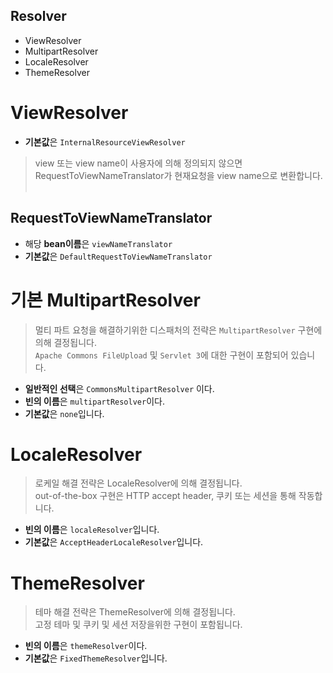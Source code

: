 
Resolver
---

* ViewResolver 
* MultipartResolver 
* LocaleResolver  
* ThemeResolver


# ViewResolver 
* **기본값**은 `InternalResourceViewResolver`

> view 또는 view name이 사용자에 의해 정의되지 않으면  
> RequestToViewNameTranslator가 현재요청을 view name으로 변환합니다.  

## RequestToViewNameTranslator
* 해당 **bean이름**은 `viewNameTranslator`  
* **기본값**은 `DefaultRequestToViewNameTranslator`  


# 기본 MultipartResolver
> 멀티 파트 요청을 해결하기위한 디스패처의 전략은 `MultipartResolver` 구현에 의해 결정됩니다.  
> `Apache Commons FileUpload` 및 `Servlet 3`에 대한 구현이 포함되어 있습니다.  
* **일반적인 선택**은 `CommonsMultipartResolver` 이다.
* **빈의 이름**은 `multipartResolver`이다. 
* **기본값**은 `none`입니다.  


# LocaleResolver
> 로케일 해결 전략은 LocaleResolver에 의해 결정됩니다.  
> out-of-the-box 구현은 HTTP accept header, 쿠키 또는 세션을 통해 작동합니다.  
* **빈의 이름**은 `localeResolver`입니다.  
* **기본값**은 `AcceptHeaderLocaleResolver`입니다.  

# ThemeResolver
> 테마 해결 전략은 ThemeResolver에 의해 결정됩니다.  
> 고정 테마 및 쿠키 및 세션 저장을위한 구현이 포함됩니다.  
* **빈의 이름**은 `themeResolver`이다.  
* **기본값**은 `FixedThemeResolver`입니다.  
